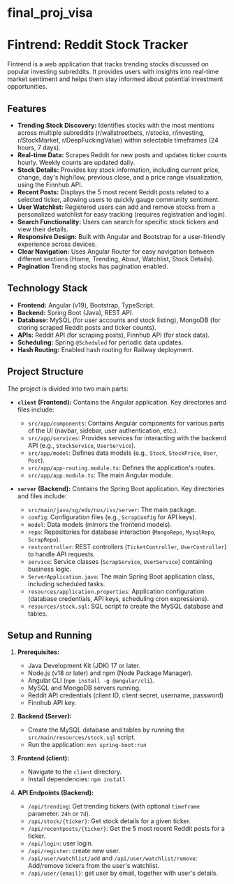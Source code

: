 # final_proj_visa

# Fintrend: Reddit Stock Tracker

Fintrend is a web application that tracks trending stocks discussed on popular investing subreddits. It provides users with insights into real-time market sentiment and helps them stay informed about potential investment opportunities.

## Features

*   **Trending Stock Discovery:** Identifies stocks with the most mentions across multiple subreddits (r/wallstreetbets, r/stocks, r/investing, r/StockMarket, r/DeepFuckingValue) within selectable timeframes (24 hours, 7 days).
*   **Real-time Data:**  Scrapes Reddit for new posts and updates ticker counts hourly.  Weekly counts are updated daily.
*   **Stock Details:** Provides key stock information, including current price, change, day's high/low, previous close, and a price range visualization, using the Finnhub API.
*   **Recent Posts:** Displays the 5 most recent Reddit posts related to a selected ticker, allowing users to quickly gauge community sentiment.
*   **User Watchlist:**  Registered users can add and remove stocks from a personalized watchlist for easy tracking (requires registration and login).
*   **Search Functionality:** Users can search for specific stock tickers and view their details.
*   **Responsive Design:**  Built with Angular and Bootstrap for a user-friendly experience across devices.
*   **Clear Navigation:**  Uses Angular Router for easy navigation between different sections (Home, Trending, About, Watchlist, Stock Details).
*   **Pagination** Trending stocks has pagination enabled.

## Technology Stack

*   **Frontend:** Angular (v19), Bootstrap, TypeScript.
*   **Backend:** Spring Boot (Java), REST API.
*   **Database:** MySQL (for user accounts and stock listing), MongoDB (for storing scraped Reddit posts and ticker counts).
*   **APIs:** Reddit API (for scraping posts), Finnhub API (for stock data).
*   **Scheduling:** Spring `@Scheduled` for periodic data updates.
*  **Hash Routing:** Enabled hash routing for Railway deployment.

## Project Structure

The project is divided into two main parts:

*   **`client` (Frontend):**  Contains the Angular application.  Key directories and files include:
    *   `src/app/components`:  Contains Angular components for various parts of the UI (navbar, sidebar, user authentication, etc.).
    *   `src/app/services`:  Provides services for interacting with the backend API (e.g., `StockService`, `UserService`).
    *   `src/app/model`:  Defines data models (e.g., `Stock`, `StockPrice`, `User`, `Post`).
    *   `src/app/app-routing.module.ts`:  Defines the application's routes.
    *   `src/app/app.module.ts`:  The main Angular module.

*   **`server` (Backend):** Contains the Spring Boot application.  Key directories and files include:
    *   `src/main/java/sg/edu/nus/iss/server`:  The main package.
    *   `config`:  Configuration files (e.g., `ScrapConfig` for API keys).
    *   `model`:  Data models (mirrors the frontend models).
    *   `repo`:  Repositories for database interaction (`MongoRepo`, `MysqlRepo`, `ScrapRepo`).
    *   `restcontroller`:  REST controllers (`TicketController`, `UserController`) to handle API requests.
    *   `service`:  Service classes (`ScrapService`, `UserService`) containing business logic.
    *   `ServerApplication.java`:  The main Spring Boot application class, including scheduled tasks.
    *   `resources/application.properties`:  Application configuration (database credentials, API keys, scheduling cron expressions).
     *   `resources/stock.sql`:  SQL script to create the MySQL database and tables.

## Setup and Running

1.  **Prerequisites:**
    *   Java Development Kit (JDK) 17 or later.
    *   Node.js (v18 or later) and npm (Node Package Manager).
    *   Angular CLI (`npm install -g @angular/cli`).
    *   MySQL and MongoDB servers running.
    *   Reddit API credentials (client ID, client secret, username, password)
    *   Finnhub API key.

2.  **Backend (Server):**
    *   Create the MySQL database and tables by running the `src/main/resources/stock.sql` script.
    *   Run the application: `mvn spring-boot:run`

3.  **Frontend (client):**
    *   Navigate to the `client` directory.
    *   Install dependencies: `npm install`

4. **API Endpoints (Backend):**
     *  `/api/trending`: Get trending tickers (with optional `timeframe` parameter: `24h` or `7d`).
     *  `/api/stock/{ticker}`: Get stock details for a given ticker.
     *  `/api/recentposts/{ticker}`: Get the 5 most recent Reddit posts for a ticker.
     * `/api/login`: user login.
     * `/api/register`: create new user.
     *  `/api/user/watchlist/add` and `/api/user/watchlist/remove`: Add/remove tickers from the user's watchlist.
     * `/api/user/{email}`: get user by email, together with user's details.
